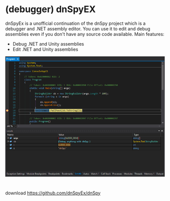 # (debugger) dnSpyEX
dnSpyEx is a unofficial continuation of the dnSpy project which is a debugger and .NET assembly editor. You can use it to edit and debug assemblies even if you don't have any source code available. Main features:
- Debug .NET and Unity assemblies
- Edit .NET and Unity assemblies

![b03f695956d7a63bc9288e499a83c327.png](../../../_resources/b03f695956d7a63bc9288e499a83c327.png)

#  
download 
https://github.com/dnSpyEx/dnSpy